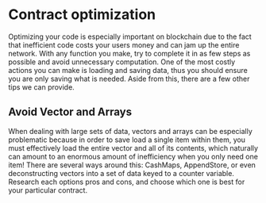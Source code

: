 # Contract optimization

Optimizing your code is especially important on blockchain due to the fact that inefficient code costs your users money and can jam up the entire network. With any function you make, try to complete it in as few steps as possible and avoid unnecessary computation. One of the most costly actions you can make is loading and saving data, thus you should ensure you are only saving  what is needed. Aside from this, there are a few other tips we can provide.

## Avoid Vector and Arrays

When dealing with large sets of data, vectors and arrays can be especially problematic because in order to save load a single item within them, you must effectively load the entire vector and all of its contents, which naturally can amount to an enormous amount of inefficiency when you only need one item! There are several ways around this: CashMaps, AppendStore, or even deconstructing vectors into a set of data keyed to a counter variable. Research each options pros and cons, and choose which one is best for your particular contract.
